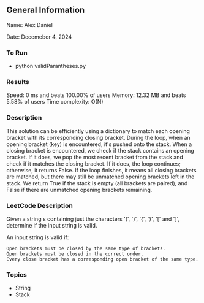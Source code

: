 ## General Information
Name: Alex Daniel

Date: Decemeber 4, 2024

### To Run
- python validParantheses.py

### Results
Speed: 0 ms and beats 100.00% of users
Memory: 12.32 MB and beats 5.58% of users
Time complexity: O(N)

### Description
This solution can be efficiently using a dictionary to match each opening bracket with its corresponding closing bracket. During the loop, when an opening bracket (key) is encountered, it's pushed onto the stack. When a closing bracket is encountered, we check if the stack contains an opening bracket. If it does, we pop the most recent bracket from the stack and check if it matches the closing bracket. If it does, the loop continues; otherwise, it returns False. If the loop finishes, it means all closing brackets are matched, but there may still be unmatched opening brackets left in the stack. We return True if the stack is empty (all brackets are paired), and False if there are unmatched opening brackets remaining.

### LeetCode Description
Given a string s containing just the characters '(', ')', '{', '}', '[' and ']', determine if the input string is valid.

An input string is valid if:

    Open brackets must be closed by the same type of brackets.
    Open brackets must be closed in the correct order.
    Every close bracket has a corresponding open bracket of the same type.


### Topics
- String
- Stack